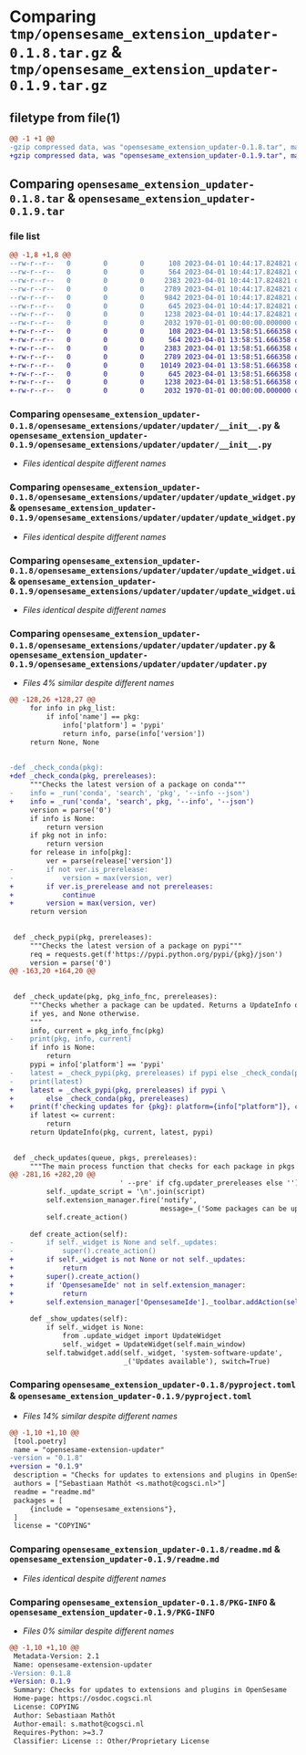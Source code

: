 # Comparing `tmp/opensesame_extension_updater-0.1.8.tar.gz` & `tmp/opensesame_extension_updater-0.1.9.tar.gz`

## filetype from file(1)

```diff
@@ -1 +1 @@
-gzip compressed data, was "opensesame_extension_updater-0.1.8.tar", max compression
+gzip compressed data, was "opensesame_extension_updater-0.1.9.tar", max compression
```

## Comparing `opensesame_extension_updater-0.1.8.tar` & `opensesame_extension_updater-0.1.9.tar`

### file list

```diff
@@ -1,8 +1,8 @@
--rw-r--r--   0        0        0      108 2023-04-01 10:44:17.824821 opensesame_extension_updater-0.1.8/opensesame_extensions/updater/__init__.py
--rw-r--r--   0        0        0      564 2023-04-01 10:44:17.824821 opensesame_extension_updater-0.1.8/opensesame_extensions/updater/updater/__init__.py
--rw-r--r--   0        0        0     2383 2023-04-01 10:44:17.824821 opensesame_extension_updater-0.1.8/opensesame_extensions/updater/updater/update_widget.py
--rw-r--r--   0        0        0     2789 2023-04-01 10:44:17.824821 opensesame_extension_updater-0.1.8/opensesame_extensions/updater/updater/update_widget.ui
--rw-r--r--   0        0        0     9842 2023-04-01 10:44:17.824821 opensesame_extension_updater-0.1.8/opensesame_extensions/updater/updater/updater.py
--rw-r--r--   0        0        0      645 2023-04-01 10:44:17.824821 opensesame_extension_updater-0.1.8/pyproject.toml
--rw-r--r--   0        0        0     1238 2023-04-01 10:44:17.824821 opensesame_extension_updater-0.1.8/readme.md
--rw-r--r--   0        0        0     2032 1970-01-01 00:00:00.000000 opensesame_extension_updater-0.1.8/PKG-INFO
+-rw-r--r--   0        0        0      108 2023-04-01 13:58:51.666358 opensesame_extension_updater-0.1.9/opensesame_extensions/updater/__init__.py
+-rw-r--r--   0        0        0      564 2023-04-01 13:58:51.666358 opensesame_extension_updater-0.1.9/opensesame_extensions/updater/updater/__init__.py
+-rw-r--r--   0        0        0     2383 2023-04-01 13:58:51.666358 opensesame_extension_updater-0.1.9/opensesame_extensions/updater/updater/update_widget.py
+-rw-r--r--   0        0        0     2789 2023-04-01 13:58:51.666358 opensesame_extension_updater-0.1.9/opensesame_extensions/updater/updater/update_widget.ui
+-rw-r--r--   0        0        0    10149 2023-04-01 13:58:51.666358 opensesame_extension_updater-0.1.9/opensesame_extensions/updater/updater/updater.py
+-rw-r--r--   0        0        0      645 2023-04-01 13:58:51.666358 opensesame_extension_updater-0.1.9/pyproject.toml
+-rw-r--r--   0        0        0     1238 2023-04-01 13:58:51.666358 opensesame_extension_updater-0.1.9/readme.md
+-rw-r--r--   0        0        0     2032 1970-01-01 00:00:00.000000 opensesame_extension_updater-0.1.9/PKG-INFO
```

### Comparing `opensesame_extension_updater-0.1.8/opensesame_extensions/updater/updater/__init__.py` & `opensesame_extension_updater-0.1.9/opensesame_extensions/updater/updater/__init__.py`

 * *Files identical despite different names*

### Comparing `opensesame_extension_updater-0.1.8/opensesame_extensions/updater/updater/update_widget.py` & `opensesame_extension_updater-0.1.9/opensesame_extensions/updater/updater/update_widget.py`

 * *Files identical despite different names*

### Comparing `opensesame_extension_updater-0.1.8/opensesame_extensions/updater/updater/update_widget.ui` & `opensesame_extension_updater-0.1.9/opensesame_extensions/updater/updater/update_widget.ui`

 * *Files identical despite different names*

### Comparing `opensesame_extension_updater-0.1.8/opensesame_extensions/updater/updater/updater.py` & `opensesame_extension_updater-0.1.9/opensesame_extensions/updater/updater/updater.py`

 * *Files 4% similar despite different names*

```diff
@@ -128,26 +128,27 @@
     for info in pkg_list:
         if info['name'] == pkg:
             info['platform'] = 'pypi'
             return info, parse(info['version'])
     return None, None
 
 
-def _check_conda(pkg):
+def _check_conda(pkg, prereleases):
     """Checks the latest version of a package on conda"""
-    info = _run('conda', 'search', 'pkg', '--info --json')
+    info = _run('conda', 'search', pkg, '--info', '--json')
     version = parse('0')
     if info is None:
         return version
     if pkg not in info:
         return version
     for release in info[pkg]:
         ver = parse(release['version'])
-        if not ver.is_prerelease:
-            version = max(version, ver)
+        if ver.is_prerelease and not prereleases:
+            continue
+        version = max(version, ver)
     return version
 
 
 def _check_pypi(pkg, prereleases):
     """Checks the latest version of a package on pypi"""
     req = requests.get(f'https://pypi.python.org/pypi/{pkg}/json')
     version = parse('0')
@@ -163,20 +164,20 @@
 
 
 def _check_update(pkg, pkg_info_fnc, prereleases):
     """Checks whether a package can be updated. Returns a UpdateInfo object
     if yes, and None otherwise.
     """
     info, current = pkg_info_fnc(pkg)
-    print(pkg, info, current)
     if info is None:
         return
     pypi = info['platform'] == 'pypi'
-    latest = _check_pypi(pkg, prereleases) if pypi else _check_conda(pkg)
-    print(latest)
+    latest = _check_pypi(pkg, prereleases) if pypi \
+        else _check_conda(pkg, prereleases)
+    print(f'checking updates for {pkg}: platform={info["platform"]}, current={current}, latest={latest}')
     if latest <= current:
         return
     return UpdateInfo(pkg, current, latest, pypi)
 
 
 def _check_updates(queue, pkgs, prereleases):
     """The main process function that checks for each package in pkgs whether
@@ -281,16 +282,20 @@
                           ' --pre' if cfg.updater_prereleases else '')
         self._update_script = '\n'.join(script)
         self.extension_manager.fire('notify',
                                     message=_('Some packages can be updated'))
         self.create_action()
         
     def create_action(self):
-        if self._widget is None and self._updates:
-            super().create_action()
+        if self._widget is not None or not self._updates:
+            return
+        super().create_action()
+        if 'OpensesameIde' not in self.extension_manager:
+            return
+        self.extension_manager['OpensesameIde']._toolbar.addAction(self.action)
 
     def _show_updates(self):
         if self._widget is None:
             from .update_widget import UpdateWidget
             self._widget = UpdateWidget(self.main_window)
         self.tabwidget.add(self._widget, 'system-software-update',
                            _('Updates available'), switch=True)
```

### Comparing `opensesame_extension_updater-0.1.8/pyproject.toml` & `opensesame_extension_updater-0.1.9/pyproject.toml`

 * *Files 14% similar despite different names*

```diff
@@ -1,10 +1,10 @@
 [tool.poetry]
 name = "opensesame-extension-updater"
-version = "0.1.8"
+version = "0.1.9"
 description = "Checks for updates to extensions and plugins in OpenSesame"
 authors = ["Sebastiaan Mathôt <s.mathot@cogsci.nl>"]
 readme = "readme.md"
 packages = [
     {include = "opensesame_extensions"},
 ]
 license = "COPYING"
```

### Comparing `opensesame_extension_updater-0.1.8/readme.md` & `opensesame_extension_updater-0.1.9/readme.md`

 * *Files identical despite different names*

### Comparing `opensesame_extension_updater-0.1.8/PKG-INFO` & `opensesame_extension_updater-0.1.9/PKG-INFO`

 * *Files 0% similar despite different names*

```diff
@@ -1,10 +1,10 @@
 Metadata-Version: 2.1
 Name: opensesame-extension-updater
-Version: 0.1.8
+Version: 0.1.9
 Summary: Checks for updates to extensions and plugins in OpenSesame
 Home-page: https://osdoc.cogsci.nl
 License: COPYING
 Author: Sebastiaan Mathôt
 Author-email: s.mathot@cogsci.nl
 Requires-Python: >=3.7
 Classifier: License :: Other/Proprietary License
```

